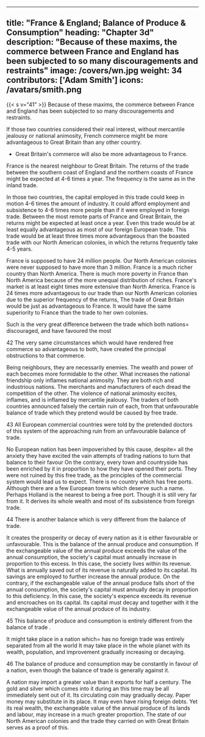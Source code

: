 
---
title: "France & England; Balance of Produce & Consumption"
heading: "Chapter 3d"
description: "Because of these maxims, the commerce between France and England has been subjected to so many discouragements and restraints"
image: /covers/wn.jpg
weight: 34
contributors: ['Adam Smith']
icons: /avatars/smith.png
--- 


{{< s v="41" >}} Because of these maxims, the commerce between France and England has been subjected to so many discouragements and restraints.

If those two countries considered their real interest, without mercantile jealousy or national animosity, French commerce might be more advantageous to Great Britain than any other country.
- Great Britain's commerce will also be more advantageous to France.

France is the nearest neighbour to Great Britain.
    The returns of the trade between the southern coast of England and the northern coasts of France might be expected at 4-6 times a year.
    The frequency is the same as in the inland trade.

In those two countries, the capital employed in this trade could keep in motion 4-6 times the amount of industry.
    It could afford employment and subsistence to 4-6 times more people than if it were employed in foreign trade.
    Between the most remote parts of France and Great Britain, the returns might be expected at least once a year.
        Even this trade would be at least equally advantageous as most of our foreign European trade.
        This trade would be at least three times more advantageous than the boasted trade with our North American colonies, in which the returns frequently take 4-5 years.

France is supposed to have 24 million people.
    Our North American colonies were never supposed to have more than 3 million.
    France is a much richer country than North America.
    There is much more poverty in France than North America because of the more unequal distribution of riches.
    France's market is at least eight times more extensive than North America.
    France is 24 times more advantageous to our trade than our North American colonies due to the superior frequency of the returns,
The trade of Great Britain would be just as advantageous to France.
    It would have the same superiority to France than the trade to her own colonies.

Such is the very great difference between the trade which both nations= 
    discouraged, and
    have favoured the most

42
The very same circumstances which would have rendered free commerce so advantageous to both, have created the principal obstructions to that commerce.

Being neighbours, they are necessarily enemies.
    The wealth and power of each becomes more formidable to the other.
        What increases the national friendship only inflames national animosity.
    They are both rich and industrious nations.
        The merchants and manufacturers of each dread the competition of the other.
The violence of national animosity excites, inflames, and is inflamed by mercantile jealousy.
    The traders of both countries announced falsely the certain ruin of each, from that unfavourable balance of trade which they pretend would be caused by free trade.

43 All European commercial countries were told by the pretended doctors of this system of the approaching ruin from an unfavourable balance of trade.

No European nation has been impoverished by this cause, despite= 
    all the anxiety they have excited
    the vain attempts of trading nations to turn that balance to their favour
On the contrary, every town and countryside has been enriched by it in proportion to how they have opened their ports.
    They were not ruined by this free trade, as the principles of the commercial system would lead us to expect.
There is no country which has free ports.
    Although there are a few European towns which deserve such a name.
Perhaps Holland is the nearest to being a free port.
    Though it is still very far from it.
    It derives its whole wealth and most of its subsistence from foreign trade.

44 There is another balance which is very different from the balance of trade.

It creates the prosperity or decay of every nation as it is either favourable or unfavourable.
This is the balance of the annual produce and consumption.
    If the exchangeable value of the annual produce exceeds the value of the annual consumption, the society's capital must annually increase in proportion to this excess.
    In this case, the society lives within its revenue.
        What is annually saved out of its revenue is naturally added to its capital.
        Its savings are employed to further increase the annual produce.
    On the contrary, if the exchangeable value of the annual produce falls short of the annual consumption, the society's capital must annually decay in proportion to this deficiency.
    In this case, the society's expence exceeds its revenue and encroaches on its capital.
        Its capital must decay and together with it the exchangeable value of the annual produce of its industry.

45 This balance of produce and consumption is entirely different from the balance of trade .

It might take place in a nation which= 
    has no foreign trade
    was entirely separated from all the world
It may take place in the whole planet with its wealth, population, and improvement gradually increasing or decaying.

46 The balance of produce and consumption may be constantly in favour of a nation, even though the balance of trade is generally against it.

A nation may import a greater value than it exports for half a century.
    The gold and silver which comes into it during an this time may be all immediately sent out of it.
    Its circulating coin may gradually decay.
        Paper money may substitute in its place.
    It may even have rising foreign debts.
    Yet its real wealth, the exchangeable value of the annual produce of its lands and labour, may increase in a much greater proportion.
The state of our North American colonies and the trade they carried on with Great Britain serves as a proof of this.
